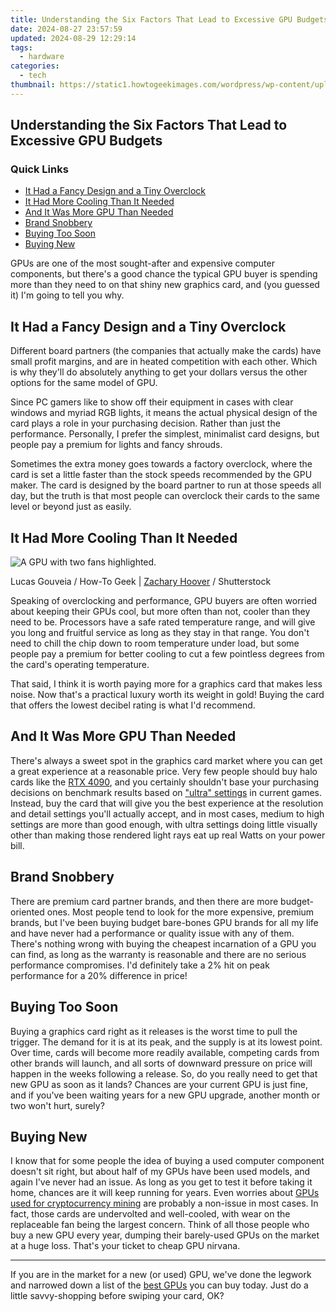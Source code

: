 ```yaml
---
title: Understanding the Six Factors That Lead to Excessive GPU Budgets
date: 2024-08-27 23:57:59
updated: 2024-08-29 12:29:14
tags:
  - hardware
categories:
  - tech
thumbnail: https://static1.howtogeekimages.com/wordpress/wp-content/uploads/2024/06/a-gpu-with-a-pile-of-money-around-it.jpg
---
```


## Understanding the Six Factors That Lead to Excessive GPU Budgets

### Quick Links

* [It Had a Fancy Design and a Tiny Overclock](https://article-files.techidaily.com/updated-virtual-veracity-versus-physical-prowess-in-live-links-for-2024/)
* [It Had More Cooling Than It Needed](https://fox-blue.techidaily.com/2024-approved-optimal-strategy-for-integrating-linktree-in-tiktok-profiles/)
* [And It Was More GPU Than Needed](https://blog-min.techidaily.com/how-to-restore-missing-call-logs-from-nokia-c110-by-fonelab-android-recover-call-logs/)
* [Brand Snobbery](https://youtube-zero.techidaily.com/n-2024-gaming-hits-with-powerful-hashtag-strategies/)
* [Buying Too Soon](https://ai-video-translation.techidaily.com/updated-in-2024-translate-audiovideo-content-from-spanish-to-english-and-vice-versa/)
* [Buying New](https://activate-lock.techidaily.com/easy-tutorial-for-activating-icloud-on-apple-iphone-13-safe-and-legal-by-drfone-ios/)

 GPUs are one of the most sought-after and expensive computer components, but there's a good chance the typical GPU buyer is spending more than they need to on that shiny new graphics card, and (you guessed it) I'm going to tell you why.

##  It Had a Fancy Design and a Tiny Overclock

 Different board partners (the companies that actually make the cards) have small profit margins, and are in heated competition with each other. Which is why they'll do absolutely anything to get your dollars versus the other options for the same model of GPU.

 Since PC gamers like to show off their equipment in cases with clear windows and myriad RGB lights, it means the actual physical design of the card plays a role in your purchasing decision. Rather than just the performance. Personally, I prefer the simplest, minimalist card designs, but people pay a premium for lights and fancy shrouds.

 Sometimes the extra money goes towards a factory overclock, where the card is set a little faster than the stock speeds recommended by the GPU maker. The card is designed by the board partner to run at those speeds all day, but the truth is that most people can overclock their cards to the same level or beyond just as easily.

##  It Had More Cooling Than It Needed

![A GPU with two fans highlighted.](https://static1.howtogeekimages.com/wordpress/wp-content/uploads/2024/04/a-gpu-with-two-fans-highlighted.jpg) 

Lucas Gouveia / How-To Geek | [Zachary Hoover](https://www.shutterstock.com/image-photo/computer-graphics-card-on-white-background-1164796630) / Shutterstock

 Speaking of overclocking and performance, GPU buyers are often worried about keeping their GPUs cool, but more often than not, cooler than they need to be. Processors have a safe rated temperature range, and will give you long and fruitful service as long as they stay in that range. You don't need to chill the chip down to room temperature under load, but some people pay a premium for better cooling to cut a few pointless degrees from the card's operating temperature.

 That said, I think it is worth paying more for a graphics card that makes less noise. Now that's a practical luxury worth its weight in gold! Buying the card that offers the lowest decibel rating is what I'd recommend.

##  And It Was More GPU Than Needed

 There's always a sweet spot in the graphics card market where you can get a great experience at a reasonable price. Very few people should buy halo cards like the [RTX 4090](https://location-social.techidaily.com/in-2024-top-7-skype-hacker-to-hack-any-skype-account-on-your-samsung-galaxy-a25-5g-drfone-by-drfone-virtual-android/), and you certainly shouldn't base your purchasing decisions on benchmark results based on ["ultra" settings](https://android-location-track.techidaily.com/how-do-i-stop-someone-from-tracking-my-meizu-21-drfone-by-drfone-virtual-android/) in current games. Instead, buy the card that will give you the best experience at the resolution and detail settings you'll actually accept, and in most cases, medium to high settings are more than good enough, with ultra settings doing little visually other than making those rendered light rays eat up real Watts on your power bill.

##  Brand Snobbery

 There are premium card partner brands, and then there are more budget-oriented ones. Most people tend to look for the more expensive, premium brands, but I've been buying budget bare-bones GPU brands for all my life and have never had a performance or quality issue with any of them. There's nothing wrong with buying the cheapest incarnation of a GPU you can find, as long as the warranty is reasonable and there are no serious performance compromises. I'd definitely take a 2% hit on peak performance for a 20% difference in price!

##  Buying Too Soon

 Buying a graphics card right as it releases is the worst time to pull the trigger. The demand for it is at its peak, and the supply is at its lowest point. Over time, cards will become more readily available, competing cards from other brands will launch, and all sorts of downward pressure on price will happen in the weeks following a release. So, do you really need to get that new GPU as soon as it lands? Chances are your current GPU is just fine, and if you've been waiting years for a new GPU upgrade, another month or two won't hurt, surely?

##  Buying New

 I know that for some people the idea of buying a used computer component doesn't sit right, but about half of my GPUs have been used models, and again I've never had an issue. As long as you get to test it before taking it home, chances are it will keep running for years. Even worries about [GPUs used for cryptocurrency mining](https://phone-solutions.techidaily.com/how-do-i-sign-a-svd-file-free-by-ldigisigner-sign-a-word-sign-a-word/) are probably a non-issue in most cases. In fact, those cards are undervolted and well-cooled, with wear on the replaceable fan being the largest concern. Think of all those people who buy a new GPU every year, dumping their barely-used GPUs on the market at a huge loss. That's your ticket to cheap GPU nirvana.

---

 If you are in the market for a new (or used) GPU, we've done the legwork and narrowed down a list of the [best GPUs](https://article-tips.techidaily.com/discover-how-to-change-your-characters-voice-and-sound-presence-naturally-expert-tips-for-free/) you can buy today. Just do a little savvy-shopping before swiping your card, OK?

<ins class="adsbygoogle"
     style="display:block"
     data-ad-format="autorelaxed"
     data-ad-client="ca-pub-7571918770474297"
     data-ad-slot="1223367746"></ins>



<ins class="adsbygoogle"
     style="display:block"
     data-ad-client="ca-pub-7571918770474297"
     data-ad-slot="8358498916"
     data-ad-format="auto"
     data-full-width-responsive="true"></ins>

